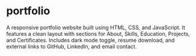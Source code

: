 # portfolio
A responsive portfolio website built using HTML, CSS, and JavaScript. It features a clean layout with sections for About, Skills, Education, Projects, and Certificates. Includes dark mode toggle, resume download, and external links to GitHub, LinkedIn, and email contact.
